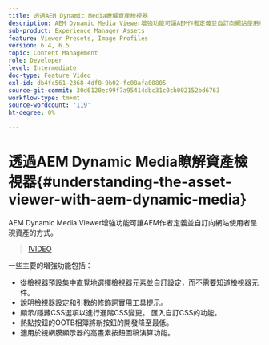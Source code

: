 ```yaml
---
title: 透過AEM Dynamic Media瞭解資產檢視器
description: AEM Dynamic Media Viewer增強功能可讓AEM作者定義並自訂向網站使用者呈現資產的方式。
sub-product: Experience Manager Assets
feature: Viewer Presets, Image Profiles
version: 6.4, 6.5
topic: Content Management
role: Developer
level: Intermediate
doc-type: Feature Video
exl-id: db4fc561-2368-4df8-9b02-fc08afa00805
source-git-commit: 30d6120ec99f7a95414dbc31c0cb002152bd6763
workflow-type: tm+mt
source-wordcount: '119'
ht-degree: 0%

---
```


# 透過AEM Dynamic Media瞭解資產檢視器{#understanding-the-asset-viewer-with-aem-dynamic-media}

AEM Dynamic Media Viewer增強功能可讓AEM作者定義並自訂向網站使用者呈現資產的方式。

>[!VIDEO](https://video.tv.adobe.com/v/17783?quality=12&learn=on)

一些主要的增強功能包括：

* 從檢視器預設集中直覺地選擇檢視器元素並自訂設定，而不需要知道檢視器元件。
* 說明檢視器設定和引數的修飾詞實用工具提示。
* 顯示/隱藏CSS選項以進行進階CSS變更。 匯入自訂CSS的功能。
* 熱點按鈕的OOTB相簿將新按鈕的開發降至最低。
* 適用於視網膜顯示器的高畫素按鈕圖稿演算功能。
